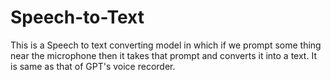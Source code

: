 # Speech-to-Text
This is a Speech to text converting model in which if we prompt some thing near the microphone then it takes that prompt and converts it into a text. It is same as that of GPT's voice recorder.
